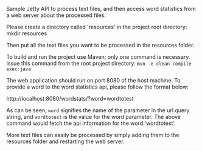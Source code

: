 Sample Jetty API to process text files, and then access word statistics from a web server about the processed files.  

Please create a directory called 'resources' in the project root directory:
mkdir resources

Then put all the text files you want to be processed in the resources folder.

To build and run the project use Maven; only one command is necessary.
Issue this command from the root project directory:
```mvn -e clean compile exec:java```

The web application should run on port 8080 of the host machine.
To provide a word to the word statistics api, please follow the format below:

http://localhost:8080/wordstats/?word=wordtotest

As can be seen, ```word``` signifies the name of the parameter in the url query string, and ```wordtotest``` is the value for the word parameter. The above command would fetch the api
information for the word 'wordtotest'.

More text files can easily be processed by simply adding them to the resources folder and restarting the web server.
